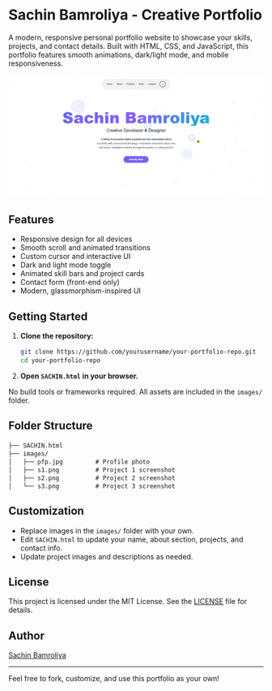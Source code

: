 # Sachin Bamroliya - Creative Portfolio

A modern, responsive personal portfolio website to showcase your skills, projects, and contact details. Built with HTML, CSS, and JavaScript, this portfolio features smooth animations, dark/light mode, and mobile responsiveness.

![Portfolio Screenshot](images/s1.png)

## Features

- Responsive design for all devices
- Smooth scroll and animated transitions
- Custom cursor and interactive UI
- Dark and light mode toggle
- Animated skill bars and project cards
- Contact form (front-end only)
- Modern, glassmorphism-inspired UI

## Getting Started

1. **Clone the repository:**
   ```sh
   git clone https://github.com/yourusername/your-portfolio-repo.git
   cd your-portfolio-repo
   ```
2. **Open `SACHIN.html` in your browser.**

No build tools or frameworks required. All assets are included in the `images/` folder.

## Folder Structure

```
├── SACHIN.html
├── images/
│   ├── pfp.jpg         # Profile photo
│   ├── s1.png          # Project 1 screenshot
│   ├── s2.png          # Project 2 screenshot
│   └── s3.png          # Project 3 screenshot
```

## Customization

- Replace images in the `images/` folder with your own.
- Edit `SACHIN.html` to update your name, about section, projects, and contact info.
- Update project images and descriptions as needed.

## License

This project is licensed under the MIT License. See the [LICENSE](LICENSE) file for details.

## Author

[Sachin Bamroliya](mailto:contact.devsachin@gmail.com)

---

Feel free to fork, customize, and use this portfolio as your own!
